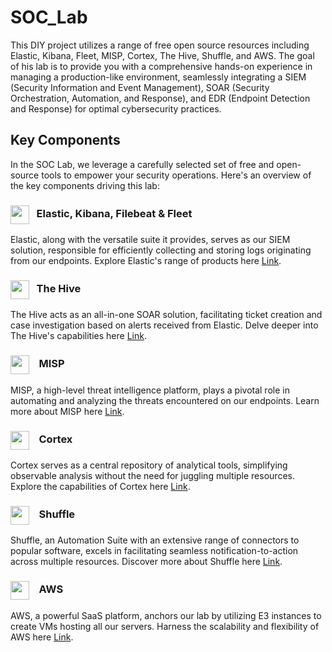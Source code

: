 # SOC_Lab

This DIY project utilizes a range of free open source resources including Elastic, Kibana, Fleet, MISP, Cortex, The Hive, Shuffle, and AWS. The goal of his lab is to provide you with a comprehensive hands-on experience in managing a production-like environment, seamlessly integrating a SIEM (Security Information and Event Management), SOAR (Security Orchestration, Automation, and Response), and EDR (Endpoint Detection and Response) for optimal cybersecurity practices.


## Key Components
In the SOC Lab, we leverage a carefully selected set of free and open-source tools to empower your security operations. Here's an overview of the key components driving this lab:

### <img align="center" src="https://www.elastic.co/apple-icon-57x57.png" height="30px" width="30px">&nbsp;&nbsp;   Elastic, Kibana, Filebeat & Fleet
Elastic, along with the versatile suite it provides, serves as our SIEM solution, responsible for efficiently collecting and storing logs originating from our endpoints. Explore Elastic's range of products here [Link](https://www.elastic.co/).

### <img align="center" src="https://thehive-project.org/assets/ico/favicon.ico" height="30px" width="30px">&nbsp;&nbsp;   The Hive
The Hive acts as an all-in-one SOAR solution, facilitating ticket creation and case investigation based on alerts received from Elastic. Delve deeper into The Hive's capabilities here [Link](https://thehive-project.org/).

### <img align="center" src="https://docs.sekoia.io/assets/playbooks/library/misp.png" height="30px" width="30px"> &nbsp;&nbsp;  MISP
MISP, a high-level threat intelligence platform, plays a pivotal role in automating and analyzing the threats encountered on our endpoints. Learn more about MISP here [Link](https://www.misp-project.org/).

### <img align="center" src="https://thehive-project.github.io/Cortex-Analyzers/images/cortex-logo.png" height="30px" width="30px"> &nbsp;&nbsp;  Cortex
Cortex serves as a central repository of analytical tools, simplifying observable analysis without the need for juggling multiple resources. Explore the capabilities of Cortex here [Link](https://docs.strangebee.com/cortex/).

### <img align="center" src="https://github.com/Shuffle/Shuffle/raw/main/frontend/public/images/Shuffle_logo_new.png" height="30px" width="30px"> &nbsp;&nbsp;  Shuffle
Shuffle, an Automation Suite with an extensive range of connectors to popular software, excels in facilitating seamless notification-to-action across multiple resources. Discover more about Shuffle here [Link](https://shuffler.io/).

### <img align="center" src="https://files.softicons.com/download/social-media-icons/free-social-media-icons-by-uiconstock/png/512x512/AWS-Icon.png" height="30px" width="30px"> &nbsp;&nbsp;  AWS
AWS, a powerful SaaS platform, anchors our lab by utilizing E3 instances to create VMs hosting all our servers. Harness the scalability and flexibility of AWS here [Link](https://aws.amazon.com/).
